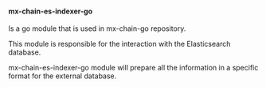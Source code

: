 #### mx-chain-es-indexer-go


Is a go module that is used in mx-chain-go repository.

This module is responsible for the interaction with the Elasticsearch database.

mx-chain-es-indexer-go module will prepare all the information in a specific format for the external database.
